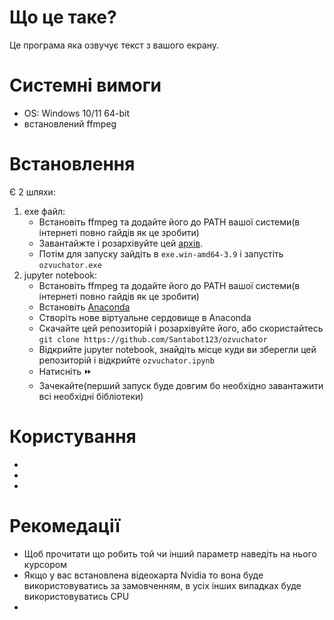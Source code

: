 # Що це таке?
Це програма яка озвучує текст з вашого екрану.
# Системні вимоги
- OS: Windows 10/11 64-bit
- встановлений ffmpeg

# Встановлення
 Є 2 шляхи:
 1. exe файл:
    - Встановіть ffmpeg та додайте його до PATH вашої системи(в інтернеті повно гайдів як це зробити)
    - Завантайжте і розархівуйте цей [архів](https://drive.google.com/file/d/1xM7ffrG_ClKEfnw-brCjU0MxSG4_BAZh/view?usp=drive_link).
    - Потім для запуску зайдіть в `exe.win-amd64-3.9` і запустіть `ozvuchator.exe`
 2. jupyter notebook:
    - Встановіть ffmpeg та додайте його до PATH вашої системи(в інтернеті повно гайдів як це зробити)
    - Встановіть [Anaconda](https://www.anaconda.com/installation-success?source=installer)
    - Створіть нове віртуальне сердовище в Anaconda
    - Скачайте цей репозиторій і розархівуйте його, або скористайтесь `git clone https://github.com/Santabot123/ozvuchator`
    - Відкрийте jupyter notebook, знайдіть місце куди ви зберегли цей репозиторій і відкрийте `ozvuchator.ipynb`
    - Натисніть ⏩  
    - Зачекайте(перший запуск буде довгим бо необхідно завантажити всі необхідні бібліотеки)

# Користування
-
-
-

# Рекомедації
- Щоб прочитати що робить той чи інший параметр наведіть на нього курсором
- Якщо у вас встановлена відеокарта Nvidia то вона буде використовуватись за замовченням, в усіх інших випадках буде використовуватись CPU
- 


